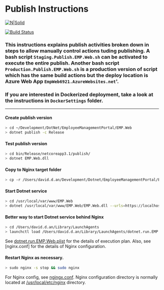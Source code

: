 # Publish Instructions

[![N|Solid](https://cldup.com/dTxpPi9lDf.thumb.png)](https://nodesource.com/products/nsolid)

[![Build Status](https://travis-ci.org/joemccann/dillinger.svg?branch=master)](https://travis-ci.org/joemccann/dillinger)

### This instructions explains publish activities broken down in steps to allow manually control actions tuding publishing. A bash script **`Staging.Publish.EMP.Web.sh`** can be activated to execute the entire publish. Another bash script **`Production.Publish.EMP.Web.sh`** is a production version of script which has the same build actions but the deploy location is Azure Web App **`EmpWeb6921.AzureWebsites.net`**'.
### If you are interested in Dockerized deployment, take a look at the instructions in **`DockerSettings`** folder.
<hr>

#### Create publish version
```sh
> cd ~/Development/DotNet/EmployeeManagementPortal/EMP.Web
> dotnet publish -c Release
```

#### Test publish version
```sh
> cd bin/Release/netcoreapp3.1/publish/
> dotnet EMP.Web.dll
```

#### Copy to Nginx target folder
```sh
> cp -r /Users/david.d.an/Development/Dotnet/EmployeeManagementPortal/EMP.Web/bin/Release/netcoreapp3.1/publish/* /usr/local/var/www/EMP.Web
```

#### Start Dotnet service
```sh
> cd /usr/local/var/www/EMP.Web
> dotnet /usr/local/var/www/EMP.Web/EMP.Web.dll --urls=https://localhost:21001
```

#### Better way to start Dotnet service behind Nginx
```sh
> cd /Users/david.d.an/Library/LaunchAgents
> launchctl load /Users/david.d.an/Library/LaunchAgents/dotnet.run.EMP.Web.plist
```
See [dotnet.run.EMP.Web.plist] for the details of execution plan.
Also, see [nginx.conf] for the details of Nginx configuration.

#### Restart Nginx as necessary.
```sh
> sudo nginx -s stop && sudo nginx
```
For Nginx config, see [ngingx.conf].
Nginx configuration directory is normally located at [/usr/local/etc/nginx] directory.

[dotnet.run.EMP.Web.plist]: <file:///Users/david.d.an/Library/LaunchAgents/dotnet.run.EMP.Web.plist>
[ngingx.conf]: <file:///usr/local/etc/nginx/ngingx.conf>
[/usr/local/etc/nginx]: <file:///usr/local/etc/nginx>
